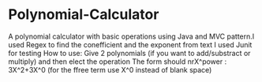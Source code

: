 # Polynomial-Calculator
A polynomial calculator with basic operations using Java and MVC pattern.I used Regex to find the conefficient and the exponent from text
I used Junit for testing
How to use:
Give 2 polynomials (if you want to add/substract or multiply) and then elect the operation
The form should nrX^power : 3X^2+3X^0 (for the ffree term use X^0 instead of blank space)
